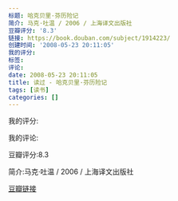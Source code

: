 ```yaml
---
标题: 哈克贝里·芬历险记
简介: 马克·吐温 / 2006 / 上海译文出版社
豆瓣评分: '8.3'
链接: https://book.douban.com/subject/1914223/
创建时间: '2008-05-23 20:11:05'
我的评分:
标签:
评论:
date: 2008-05-23 20:11:05
title: 读过 - 哈克贝里·芬历险记
tags: [读书]
categories: []
---
```


我的评分:

我的评论:

豆瓣评分:8.3

简介:马克·吐温 / 2006 / 上海译文出版社

[豆瓣链接](https://book.douban.com/subject/1914223/)

